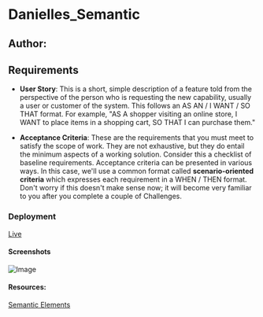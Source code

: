 # Danielles_Semantic

## Author:

## Requirements
* **User Story**: This is a short, simple description of a feature told from the perspective of the person who is requesting the new capability, usually a user or customer of the system. This follows an AS AN / I WANT / SO THAT format. For example, "AS A shopper visiting an online store, I WANT to place items in a shopping cart, SO THAT I can purchase them." 

* **Acceptance Criteria**: These are the requirements that you must meet to satisfy the scope of work. They are not exhaustive, but they do entail the minimum aspects of a working solution. Consider this a checklist of baseline requirements. Acceptance criteria can be presented in various ways. In this case, we'll use a common format called **scenario-oriented criteria** which expresses each requirement in a WHEN / THEN format. Don't worry if this doesn't make sense now; it will become very familiar to you after you complete a couple of Challenges. 


### Deployment
[Live](https://daniash84.github.io/Danielles_Semantic/)



#### Screenshots
![Image](https://github.com/daniash84/Danielles_Semantic/blob/main/assets/screenshot/Screenshot%202023-06-16%20104612.png)

#### Resources:
[Semantic Elements](https://www.w3schools.com/html/html5_semantic_elements.asp)